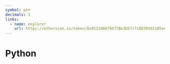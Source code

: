 ```yaml
---
symbol: ptn
decimals: 1
links:
  - name: explorer
    url: https://etherscan.io/token/0x9513d8679677Be3D57c7cDD30561105ee1452d69
---
```


# Python
